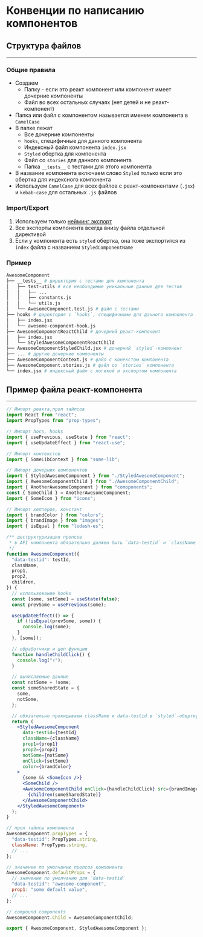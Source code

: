 # Конвенции по написанию компонентов

## Структура файлов

---

### Общие правила

- Создаем
  - Папку - если это реакт компонент или компонент имеет дочерние компоненты
  - Файл во всех остальных случаях (нет детей и не реакт-компонент)
- Папка или файл с компонентом называется именем компонента в `CamelCase`
- В папке лежат
  - Все дочерние компоненты
  - `hooks`, специфичные для данного компонента
  - Индексный файл компонента `index.jsx`
  - `Styled` обертка для компонента
  - Файл со `stories` для данного компонента
  - Папка `__tests__` с тестами для этого компонента
- В название компонента включаем слово `Styled` только если это обертка для индексного компонента
- Используем `CamelCase` для всех файлов с реакт-компонентами (`.jsx`) и `kebab-case` для остальных `.js` файлов

### Import/Export

1. Используем только [нейминг экспорт](<https://2ality.com/2014/09/es6-modules-final.html#named-exports-(several-per-module)>)
2. Все экспорты компонента всегда внизу файла отдельной директивой
3. Если у компонента есть `styled` обертка, она тоже экспортится из `index` файла с названием `StyledComponentName`

### Пример

```bash
AwesomeComponent
├── __tests__ # директория с тестами для компонента
│   ├── test-utils # все необходимые уникальные данные для тестов
│   │   ├── ...
│   │   ├── constants.js
│   │   └── utils.js
│   └── AwesomeComponent.test.js # файл с тестами
├── hooks # директория с `hooks`, специфичными для данного компонента
│   ├── index.jsx
│   └── awesome-component-hook.js
├── AwesomeComponentReactChild # дочерний реакт-компонент
│   ├── index.jsx
│   └── StyledAwesomeComponentReactChild
├── AwesomeComponentStyledChild.jsx # дочерний `styled`-компонент
├── ... # другие дочерние компоненты
├── AwesomeComponentContext.js # файл с конекстом компонента
├── AwesomeComponent.stories.js # файл со `stories` компонента
└── index.jsx # индексный файл с логикой и экспортом компонента
```

## Пример файла реакт-компонента

---

```jsx
// Импорт реакта,проп тайпсов
import React from "react";
import PropTypes from "prop-types";

// Импорт hocs, hooks
import { usePrevious, useState } from "react";
import { useUpdateEffect } from "react-use";

// Импорт контекстов
import { SomeLibContext } from "some-lib";

// Импорт дочерних компонентов
import { StyledAwesomeComponent } from "./StyledAwesomeComponent";
import { AwesomeComponentChild } from "./AwesomeComponentChild";
import { AnotherAwesomeComponent } from "comoponents";
const { SomeChild } = AnotherAwesomeComponent;
import { SomeIcon } from "icons";

// Импорт хелперов, констант
import { brandColor } from "colors";
import { brandImage } from "images";
import { isEqual } from "lodash-es";

/** деструктуризация пропсов
 * в API компонента обязательно должен быть `data-testid` и `className` пропсы
 */
function AwesomeComponent({
  "data-testid": testId,
  className,
  prop1,
  prop2,
  children,
}) {
  // использование hooks
  const [some, setSome] = useState(false);
  const prevSome = usePrevious(some);

  useUpdateEffect(() => {
    if (!isEqual(prevSome, some)) {
      console.log(some);
    }
  }, [some]);

  // обработчики и доп функции
  function handleChildClick() {
    console.log("✌️");
  }

  // вычисляемые данные
  const notSome = !some;
  const someSharedState = {
    some,
    notSome,
  };

  // обязательно прокидываем className и data-testid в `styled`-обертку
  return (
    <StyledAwesomeComponent
      data-testid={testId}
      className={className}
      prop1={prop1}
      prop2={prop2}
      notSome={notSome}
      onClick={setSome}
      color={brandColor}
    >
      {some && <SomeIcon />}
      <SomeChild />
      <AwesomeComponentChild onClick={handleChildClick} src={brandImage}>
        {children(someSharedState)}
      </AwesomeComponentChild>
    </StyledAwesomeComponent>
  );
}

// проп тайпсы компонента
AwesomeComponent.propTypes = {
  "data-testid": PropTypes.string,
  className: PropTypes.string,
  // ...
};

// значение по умолчанию пропсов компонента
AwesomeComponent.defaultProps = {
  // значение по умолчанию для `data-testid`
  "data-testid": "awesome-component",
  prop1: "some default value",
  // ...
};

// compound components
AwesomeComponent.Child = AwesomeComponentChild;

export { AwesomeComponent, StyledAwesomeComponent };
```
